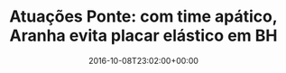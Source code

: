 ---
layout: post
title: "Atuações Ponte: com time apático, Aranha evita placar elástico em BH "
date: 2016-10-08T23:02:00+00:00
external_link: "http://globoesporte.globo.com/sp/campinas-e-regiao/futebol/times/ponte-preta/noticia/2016/10/atuacoes-ponte-com-time-apatico-aranha-evita-placar-elastico-em-bh.html"
categories: news globo.com
---